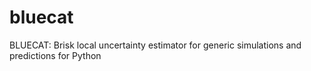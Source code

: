 # bluecat
BLUECAT: Brisk local uncertainty estimator for generic simulations and predictions for Python
